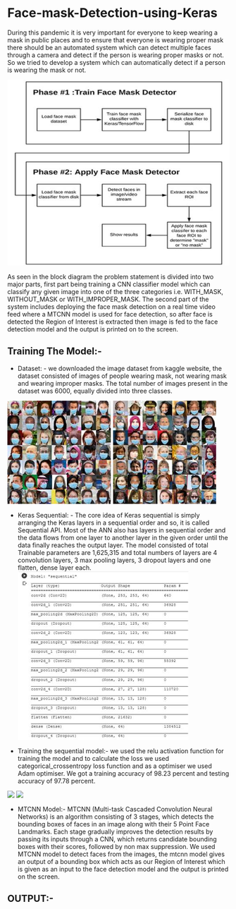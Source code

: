# Face-mask-Detection-using-Keras
During this pandemic it is very important for everyone to keep wearing a mask in public places and to ensure that everyone is wearing proper mask there should be an automated system which can detect multiple faces through a camera and detect if the person is wearing proper masks or not. So we tried to develop a system which can automatically detect if a person is wearing the mask or not.

![](https://github.com/Mayuresh06/Face-mask-Detection-using-Keras/blob/main/Images/image002.jpg)

As seen in the block diagram the problem statement is divided into two major parts, first part being training a CNN classifier model which can classify any given image into one of the three categories i.e. WITH_MASK, WITHOUT_MASK or WITH_IMPROPER_MASK.
The second part of the system includes deploying the face mask detection on a real time video feed where a MTCNN model is used for face detection, so after face is detected the Region of Interest is extracted then image is fed to the face detection model and the output is printed on to the screen.


## Training The Model:-
* Dataset: - we downloaded the image dataset from kaggle website, the dataset consisted of images of people wearing mask, not wearing mask and wearing improper masks. The total number of images present in the dataset was 6000, equally divided into three classes. 

![](https://github.com/Mayuresh06/Face-mask-Detection-using-Keras/blob/main/Images/image004.jpg)

* Keras Sequential: - The core idea of Keras sequential is simply arranging the Keras layers in a sequential order and so, it is called Sequential API. Most of the ANN also has layers in sequential order and the data flows from one layer to another layer in the given order until the data finally reaches the output layer.
The model consisted of total Trainable parameters are 1,625,315 and total numbers of layers are 4 convolution layers, 3 max pooling layers, 3 dropout layers and one flatten, dense layer each.
![](https://github.com/Mayuresh06/Face-mask-Detection-using-Keras/blob/main/Images/image006.jpg)

* Training the sequential model:- we used the relu activation function for training the model and to calculate the loss we used categorical_crossentropy loss function and as a optimiser we used Adam optimiser. We got a training accuracy of 98.23 percent and testing accuracy of 97.78 percent.

![](https://github.com/Mayuresh06/Face-mask-Detection-using-Keras/blob/main/Images/image007.jpg)
![](https://github.com/Mayuresh06/Face-mask-Detection-using-Keras/blob/main/Images/image009.jpg)

* MTCNN Model:- MTCNN (Multi-task Cascaded Convolution Neural Networks) is an algorithm consisting of 3 stages, which detects the bounding boxes of faces in an image along with their 5 Point Face Landmarks. Each stage gradually improves the detection results by passing its inputs through a CNN, which returns candidate bounding boxes with their scores, followed by non max suppression.
We used MTCNN model to detect faces from the images, the mtcnn model gives an output of a bounding box which acts as our Region of Interest which is given as an input to the face detection model and the output is printed on the screen.
## OUTPUT:-

